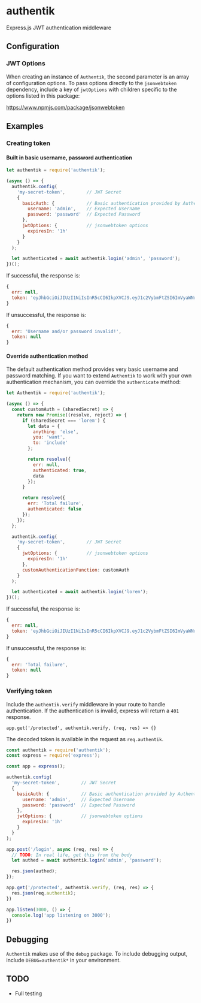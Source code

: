 # authentik

Express.js JWT authentication middleware

## Configuration

### JWT Options

When creating an instance of `Authentik`, the second parameter is an array of configuration options.  To pass options directly to the `jsonwebtoken` dependency, include a key of `jwtOptions` with children specific to the options listed in this package:

https://www.npmjs.com/package/jsonwebtoken

## Examples

### Creating token

#### Built in basic username, password authentication

```js
let authentik = require('authentik');

(async () => {
  authentik.config(
    'my-secret-token',        // JWT Secret
    {
      basicAuth: {            // Basic authentication provided by Authentik
        username: 'admin',    // Expected Username
        password: 'password'  // Expected Password
      },
      jwtOptions: {           // jsonwebtoken options
        expiresIn: '1h'
      }
    }
  );

  let authenticated = await authentik.login('admin', 'password');
})();
```

If successful, the response is:

```js
{
  err: null,
  token: 'eyJhbGciOiJIUzI1NiIsInR5cCI6IkpXVCJ9.eyJ1c2VybmFtZSI6ImVyaWNrIiwiaWF0IjoxNTM1NTU4NzY2LCJleHAiOjE1MzU1NjIzNjZ9.mf2txDsxaGaaO14yLOn5tX0dYl3lEhJZijZoQcoY9xU'
}
```

If unsuccessful, the response is:

```js
{
  err: 'Username and/or password invalid!',
  token: null
}
```

#### Override authentication method

The default authentication method provides very basic username and password matching.  If you want to extend `Authentik` to work with your own authentication mechanism, you can override the `authenticate` method:

```js
let Authentik = require('authentik');

(async () => {
  const customAuth = (sharedSecret) => {
    return new Promise((resolve, reject) => {
      if (sharedSecret === 'lorem') {
        let data = {
          anything: 'else',
          you: 'want',
          to: 'include'
        };

        return resolve({
          err: null,
          authenticated: true,
          data
        });
      }

      return resolve({
        err: 'Total failure',
        authenticated: false
      });
    });
  };

  authentik.config(
    'my-secret-token',        // JWT Secret
    {
      jwtOptions: {           // jsonwebtoken options
        expiresIn: '1h'
      },
      customAuthenticationFunction: customAuth
    }
  );

  let authenticated = await authentik.login('lorem');
})();
```

If successful, the response is:

```js
{
  err: null,
  token: 'eyJhbGciOiJIUzI1NiIsInR5cCI6IkpXVCJ9.eyJ1c2VybmFtZSI6ImVyaWNrIiwiaWF0IjoxNTM1NTU4NzY2LCJleHAiOjE1MzU1NjIzNjZ9.mf2txDsxaGaaO14yLOn5tX0dYl3lEhJZijZoQcoY9xU'
}
```

If unsuccessful, the response is:

```js
{
  err: 'Total failure',
  token: null
}
```

### Verifying token

Include the `authentik.verify` middleware in your route to handle authentication.  If the authentication is invalid, express will return a `401` response.

```
app.get('/protected', authentik.verify, (req, res) => {}
```

The decoded token is available in the request as `req.authentik`.

```js
const authentik = require('authentik');
const express = require('express');

const app = express();

authentik.config(
  'my-secret-token',        // JWT Secret
  {
    basicAuth: {            // Basic authentication provided by Authentik
      username: 'admin',    // Expected Username
      password: 'password'  // Expected Password
    },
    jwtOptions: {           // jsonwebtoken options
      expiresIn: '1h'
    }
  }
);

app.post('/login', async (req, res) => {
  // TODO: In real life, get this from the body
  let authed = await authentik.login('admin', 'password');

  res.json(authed);
});

app.get('/protected', authentik.verify, (req, res) => {
  res.json(req.authentik);
})

app.listen(3000, () => {
  console.log('app listening on 3000');
})
```

## Debugging

`Authentik` makes use of the `debug` package.  To include debugging output, include `DEBUG=authentik*` in your environment.

## TODO

* Full testing
